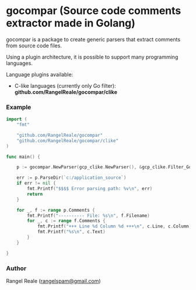# gocompar (Source code comments extractor made in Golang)

gocompar is a package to create generic parsers that extract comments from source code files.

Using a plugin architecture, it is possible to support many programming languages.

Language plugins available:

* C-like languages (currently only Go filter): **github.com/RangelReale/gocompar/clike**

### Example

```go
import (
	"fmt"

	"github.com/RangelReale/gocompar"
	"github.com/RangelReale/gocompar/clike"
)

func main() {

	p := gocompar.NewParser(gcp_clike.NewParser(), &gcp_clike.Filter_Golang{})

	err := p.ParseDir(`c:/application_source`)
	if err != nil {
		fmt.Printf("$$$$ Error parsing path: %v\n", err)
		return
	}

	for _, f := range p.Comments {
		fmt.Printf("---------- File: %s\n", f.Filename)
		for _, c := range f.Comments {
			fmt.Printf("+++ Line %d Column %d +++\n", c.Line, c.Column)
			fmt.Printf("%s\n", c.Text)
		}
	}

}
```

### Author

Rangel Reale (rangelspam@gmail.com)
